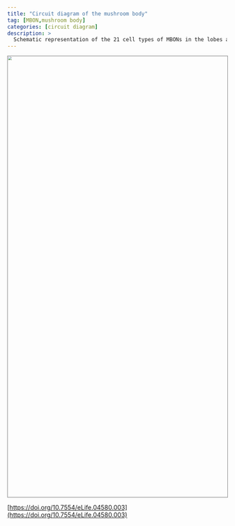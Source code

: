 ```yaml
---
title: "Circuit diagram of the mushroom body"
tag: [MBON,mushroom body]
categories: [circuit diagram]
description: >
  Schematic representation of the 21 cell types of MBONs in the lobes and one cell type of MBON in the calyx based on the data presented in the accompanying manuscript (Aso et al., 2014): circles, cell bodies; semicircles, dendrites; arrowheads, axon terminals; color-coding is by neurotransmitter as in panel (A) Three MBON cell-types (GABAergic MBON-γ1pedc>α/β, glutamatergic MBON-γ4>γ1γ2 and MBON-β1>α; marked as 11, 5 and 6 respectively) send axons into the MB lobes. Axons of MBON-γ4>γ1γ2 project from γ4 to γ1 and γ2, and thus have the potential to affect activity of MBON-γ1pedc>α/β. From γ1, the axon of MBON-γ1pedc>α/β projects to compartments in the α/β lobes including β1, where dendrites of MBON-β1>α arborize. Axons of both MBON-γ1pedc>α/β and MBON-β1>α project to the compartments in the α lobe. Therefore activity of MBONs in the α lobe can be regulated by these layered inter-compartmental connections. These three types of MBONs (11, 5 and 6) do not project back to their own dendrites. Therefore, the organization of the MBONs can be viewed as forming a multilayered feed-forward network (Aso et al., 2014). MBONs project to a small number of brain areas: the crepine (CRE; a region surrounding the horizontal/medial lobes), the superior medial protocerebrum (SMP), superior intermediate protocerebrum (SIP) and superior lateral protocerebrum (SLP) and the lateral horn (LH). The size of the arrowhead reflects the relative number of termini in each area. The MBONs are numbered and listed in Table 1. See the accompanying manuscript (Aso et al., 2014) and Table 1 for details.
---
```


<div style="border:1px solid grey;width:100%;height:fit-content;overflow:auto;zoom: 0.5;">
<img src="https://www.virtualflybrain.org/images/Aso_Figure_1b.jpeg" style="max-width:2300px;max-height:2019px;width:2300px;height:2019px;" usemap="#Aso_Figure_1b" border="0">
<map name="Aso_Figure_1b">
    <area shape="poly" coords="669,893,1537,891,1536,783,1545,780,1526,746,1506,783,1515,784,1514,873,1338,873,1338,784,1349,782,1328,747,1310,781,1322,784,1320,869,1193,872,1194,786,1207,785,1183,747,1166,785,1174,786,1174,872,716,872,714,389,813,391,815,396,853,382,816,361,816,370,716,368,714,193,813,193,814,201,855,186,814,166,817,173,693,175,696,870,669,872,669,892" target="_blank" href="https://v2.virtualflybrain.org/org.geppetto.frontend/geppetto?i=VFB_00101567&id=FBbt_00100246" title="MBON-γ1pedc>α/β">
    <area shape="poly" coords="2255,1277,2256,119,917,122,919,102,708,102,725,136,2243,133,2247,1284,2257,1278" target="_blank" href="https://v2.virtualflybrain.org/org.geppetto.frontend/geppetto?i=VFB_00101567&id=FBbt_00100238" title="MBON-α3">
    <area shape="poly" coords="2189,1276,2191,170,968,173,974,153,926,153,939,182,2179,183,2181,1276,2189,1276" target="_blank" href="https://v2.virtualflybrain.org/org.geppetto.frontend/geppetto?i=VFB_00101567&id=FBbt_00110102" title="MBON-αʹ3m">
    <area shape="poly" coords="2126,1276,2125,218,1034,218,1041,199,955,198,980,233,2116,232,2118,1277,2129,1276" target="_blank" href="https://v2.virtualflybrain.org/org.geppetto.frontend/geppetto?i=VFB_00101567&id=FBbt_00110102" title="MBON-αʹ3ap">
    <area shape="poly" coords="2061,1277,2061,289,757,290,761,269,747,268,745,250,763,233,761,220,716,220,715,231,731,251,733,270,720,269,720,282,737,300,2050,300,2053,1276,2062,1276" target="_blank" href="https://v2.virtualflybrain.org/org.geppetto.frontend/geppetto?i=VFB_00101567&id=FBbt_00111011" title="MBON-α2p3p">
    <area shape="poly" coords="1997,1276,1995,337,910,338,911,319,867,320,874,341,841,338,843,321,758,322,773,350,1985,350,1988,1274,1999,1276" target="_blank" href="https://v2.virtualflybrain.org/org.geppetto.frontend/geppetto?i=VFB_00101567&id=FBbt_00110101" title="MBON-α2sc">
    <area shape="poly" coords="1933,1276,1932,387,1004,390,1006,370,922,370,937,400,1920,400,1921,1273,1933,1277" target="_blank" href="https://v2.virtualflybrain.org/org.geppetto.frontend/geppetto?i=VFB_00101567&id=FBbt_00100239" title="MBON-αʹ2">
    <area shape="poly" coords="1867,1265,1866,1243,1867,523,1004,522,1008,498,924,501,936,535,1857,536,1857,1275,1868,1273" target="_blank" href="https://v2.virtualflybrain.org/org.geppetto.frontend/geppetto?i=VFB_00101567&id=FBbt_00111010" title="MBON-αʹ1">
    <area shape="poly" coords="1792,1282,1801,576,1004,577,1009,559,918,562,931,590,1788,590,1802,1278" target="_blank" href="https://v2.virtualflybrain.org/org.geppetto.frontend/geppetto?i=VFB_00101567&id=FBbt_00111009" title="MBON-γ2αʹ1">
    <area shape="poly" coords="1735,1275,1740,1228,1734,1009,1699,993,1701,1208,1724,1194,1723,1276,1736,1274" target="_blank" href="https://v2.virtualflybrain.org/org.geppetto.frontend/geppetto?i=VFB_00101567&id=FBbt_00100234" title="MBON-γ5βʹ2a">
    <area shape="poly" coords="1673,1277,1672,639,1639,620,1642,863,1662,853,1663,1006,1640,995,1641,1048,1663,1037,1664,1278,1674,1279" target="_blank" href="https://v2.virtualflybrain.org/org.geppetto.frontend/geppetto?i=VFB_00101567&id=FBbt_00111012" title="MBON-β2βʹ2a">
    <area shape="poly" coords="1608,1278,1609,1275,1606,912,1570,891,1571,995,1598,983,1596,1276,1608,1276" target="_blank" href="https://v2.virtualflybrain.org/org.geppetto.frontend/geppetto?i=VFB_00101567&id=FBbt_00100232" title="MBON-βʹ2mp">
    <area shape="poly" coords="1543,1279,1543,918,1510,896,1513,997,1536,988,1533,1278,1543,1280" target="_blank" href="https://v2.virtualflybrain.org/org.geppetto.frontend/geppetto?i=VFB_00101567&id=FBbt_00111014" title="MBON-βʹ2mp_bilateral">
    <area shape="poly" coords="1478,1283,1478,1283,1476,1269,1524,1266,1523,1065,1491,1047,1495,1207,1513,1205,1514,1261,1478,1250,1477,1063,1442,1047,1444,1210,1467,1203,1467,1282,1478,1282" target="_blank" href="https://v2.virtualflybrain.org/org.geppetto.frontend/geppetto?i=VFB_00101567&id=FBbt_00111046" title="MBON-γ4γ5">
    <area shape="poly" coords="1414,1276,1414,610,926,611,925,203,830,206,829,196,797,212,830,233,833,222,907,224,906,397,831,398,831,389,796,408,833,429,833,419,908,417,907,629,1178,631,1178,694,1163,696,1184,733,1207,698,1195,696,1196,635,1380,633,1378,861,1403,851,1405,1276,1416,1277" target="_blank" href="https://v2.virtualflybrain.org/org.geppetto.frontend/geppetto?i=VFB_00101567&id=FBbt_00100242" title="MBON-β1>α">
    <area shape="poly" coords="1348,1278,1345,1027,741,1032,743,1135,733,1134,751,1166,768,1137,759,1136,762,1049,1312,1047,1312,1209,1340,1199,1338,1278,1347,1279" target="_blank" href="https://v2.virtualflybrain.org/org.geppetto.frontend/geppetto?i=VFB_00101567&id=FBbt_00111004" title="MBON-γ4>γ1γ2">
    <area shape="poly" coords="1283,1282,1283,1264,1281,646,1249,630,1250,868,1271,861,1274,1284,1285,1282" target="_blank" href="https://v2.virtualflybrain.org/org.geppetto.frontend/geppetto?i=VFB_00101567&id=FBbt_00111005" title="MBON-α1">
    <area shape="poly" coords="1216,1273,1215,1058,1183,1041,1185,1203,1204,1193,1206,1274,1218,1275" target="_blank" href="https://v2.virtualflybrain.org/org.geppetto.frontend/geppetto?i=VFB_00101567&id=FBbt_00111006" title="MBON-γ3">
    <area shape="poly" coords="1153,1280,1151,915,1121,897,1121,947,1143,940,1140,984,1118,973,1120,1020,1144,1011,1143,1060,1119,1054,1122,1209,1143,1201,1142,1281,1152,1280" target="_blank" href="https://v2.virtualflybrain.org/org.geppetto.frontend/geppetto?i=VFB_00101567&id=FBbt_00111007" title="MBON-γ3βʹ1">
    <area shape="poly" coords="1090,1274,1090,1274,1087,910,1064,899,1065,934,1080,933,1080,979,1066,975,1067,1008,1079,1004,1078,1251,1001,1252,1002,1433,980,1426,982,1470,1004,1461,1002,1542,984,1536,982,1582,1015,1564,1014,1260,1079,1261,1081,1275,1090,1275,1090,1274" target="_blank" href="https://v2.virtualflybrain.org/org.geppetto.frontend/geppetto?i=VFB_00101567&id=FBbt_00111008" title="MBON-βʹ1">
    <area shape="rect" coords="1492,1046,1734,1197" target="_blank" href="https://v2.virtualflybrain.org/org.geppetto.frontend/geppetto?i=VFB_00101567&id=FBbt_00100277" title="mushroom body gamma lobe slice 5">
    <area shape="rect" coords="1077,1051,1254,1203" target="_blank" href="https://v2.virtualflybrain.org/org.geppetto.frontend/geppetto?i=VFB_00101567&id=FBbt_00100276" title="mushroom body gamma lobe slice 4">
    <area shape="rect" coords="1512,636,1745,843" target="_blank" href="https://v2.virtualflybrain.org/org.geppetto.frontend/geppetto?i=VFB_00101567&id=FBbt_00100281" title="mushroom body beta lobe slice 2">
    <area shape="rect" coords="1294,635,1447,841" target="_blank" href="https://v2.virtualflybrain.org/org.geppetto.frontend/geppetto?i=VFB_00101567&id=FBbt_00100280" title="mushroom body beta lobe slice 1">
    <area shape="rect" coords="1505,900,1737,1036" target="_blank" href="https://v2.virtualflybrain.org/org.geppetto.frontend/geppetto?i=VFB_00101567&id=FBbt_00100279" title="mushroom body beta' lobe slice 2">
    <area shape="rect" coords="1063,906,1232,1027" target="_blank" href="https://v2.virtualflybrain.org/org.geppetto.frontend/geppetto?i=VFB_00101567&id=FBbt_00100278" title="mushroom body beta' lobe slice 1">
    <area shape="rect" coords="722,76,901,242" target="_blank" href="https://v2.virtualflybrain.org/org.geppetto.frontend/geppetto?i=VFB_00101567&id=FBbt_00100287" title="mushroom body alpha lobe slice 3">
    <area shape="rect" coords="719,264,900,482" target="_blank" href="https://v2.virtualflybrain.org/org.geppetto.frontend/geppetto?i=VFB_00101567&id=FBbt_00100286" title="mushroom body alpha lobe slice 2">
    <area shape="rect" coords="932,494,1005,605" target="_blank" href="https://v2.virtualflybrain.org/org.geppetto.frontend/geppetto?i=VFB_00101567&id=FBbt_00100282" title="mushroom body alpha' lobe slice 1">
    <area shape="rect" coords="929,264,1001,482" target="_blank" href="https://v2.virtualflybrain.org/org.geppetto.frontend/geppetto?i=VFB_00101567&id=FBbt_00100283" title="mushroom body alpha' lobe slice 2">
    <area shape="rect" coords="932,80,1031,247" target="_blank" href="https://v2.virtualflybrain.org/org.geppetto.frontend/geppetto?i=VFB_00101567&id=FBbt_00100284" title="mushroom body alpha' lobe slice 3">
    <area shape="rect" coords="1155,637,1271,841" target="_blank" href="https://v2.virtualflybrain.org/org.geppetto.frontend/geppetto?i=VFB_00101567&id=FBbt_00100285" title="mushroom body alpha lobe slice 1">
    <area shape="poly" coords="671,1278,671,635,637,622,641,639,659,649,639,660,641,860,661,856,659,1052,634,1044,637,1201,659,1195,660,1274,672,1276" target="_blank" href="https://v2.virtualflybrain.org/org.geppetto.frontend/geppetto?i=VFB_00101567&id=FBbt_00100246" title="MBON-γ1pedc>α/β">
    <area shape="rect" coords="597,635,689,849" target="_blank" href="https://v2.virtualflybrain.org/org.geppetto.frontend/geppetto?i=VFB_00101567&id=FBbt_00007453" title="pedunculus of adult mushroom ">
    <area shape="poly" coords="573,1276,575,1164,497,1129,499,1146,562,1176,562,1276,571,1276" target="_blank" href="https://v2.virtualflybrain.org/org.geppetto.frontend/geppetto?i=VFB_00101567&id=FBbt_00100240" title="MBON-calyx">
    <area shape="poly" coords="573,1346,573,1425,592,1426,566,1479,543,1424,560,1423,561,1343,575,1347" target="_blank" href="https://v2.virtualflybrain.org/org.geppetto.frontend/geppetto?i=VFB_00101567&id=FBbt_00100240" title="MBON-calyx">
    <area shape="poly" coords="670,1341,669,1437,682,1437,665,1473,646,1437,660,1435,663,1339,671,1342,672,1342" target="_blank" href="https://v2.virtualflybrain.org/org.geppetto.frontend/geppetto?i=VFB_00101567&id=FBbt_00100246" title="MBON-γ1pedc>α/β">
    <area shape="poly" coords="804,1275,805,1258,874,1258,871,1436,853,1429,853,1440,869,1452,853,1465,855,1478,875,1473,873,1543,851,1536,851,1551,872,1560,851,1575,850,1584,877,1583,886,1568,885,1057,859,1046,859,1056,872,1064,855,1078,855,1082,873,1074,873,1107,857,1105,857,1111,870,1117,858,1127,857,1135,872,1130,871,1163,859,1160,858,1168,870,1175,860,1187,860,1194,873,1188,873,1245,803,1247,805,1059,783,1047,781,1058,795,1066,782,1073,781,1082,795,1079,794,1108,780,1104,782,1115,793,1120,793,1122,780,1131,779,1137,793,1132,793,1164,782,1160,780,1166,794,1176,780,1186,780,1197,795,1191,794,1274,802,1274" target="_blank" href="https://v2.virtualflybrain.org/org.geppetto.frontend/geppetto?i=VFB_00101567&id=FBbt_00111013" title="MBON-γ1γ2">
    <area shape="poly" coords="803,1343,801,1667,823,1668,802,1709,803,1787,826,1789,798,1841,771,1789,795,1786,793,1710,773,1669,792,1668,794,1339,806,1345" target="_blank" href="https://v2.virtualflybrain.org/org.geppetto.frontend/geppetto?i=VFB_00101567&id=FBbt_00111013" title="MBON-γ1γ2">
    <area shape="poly" coords="1088,1342,1086,1416,1109,1416,1087,1460,1088,1540,1103,1542,1088,1570,1088,1689,1102,1691,1082,1727,1066,1691,1079,1689,1080,1565,1067,1542,1081,1541,1079,1459,1056,1413,1079,1414,1081,1339,1090,1342" target="_blank" href="https://v2.virtualflybrain.org/org.geppetto.frontend/geppetto?i=VFB_00101567&id=FBbt_00111008" title="MBON-βʹ1">
    <area shape="poly" coords="1151,1346,1150,1419,1170,1419,1146,1468,1122,1419,1142,1419,1142,1343,1153,1346" target="_blank" href="https://v2.virtualflybrain.org/org.geppetto.frontend/geppetto?i=VFB_00101567&id=FBbt_00111007" title="MBON-γ3βʹ1">
    <area shape="poly" coords="1218,1343,1218,1415,1238,1415,1212,1465,1186,1414,1207,1413,1209,1341,1218,1343" target="_blank" href="https://v2.virtualflybrain.org/org.geppetto.frontend/geppetto?i=VFB_00101567&id=FBbt_00111006" title="MBON-γ3">
    <area shape="poly" coords="1284,1345,1283,1703,1305,1703,1280,1747,1281,1792,1303,1792,1277,1843,1252,1794,1273,1793,1274,1746,1251,1699,1273,1700,1273,1339,1285,1345" target="_blank" href="https://v2.virtualflybrain.org/org.geppetto.frontend/geppetto?i=VFB_00101567&id=FBbt_00111005" title="MBON-α1">
    <area shape="poly" coords="1347,1347,1345,1435,1360,1435,1347,1459,1346,1553,1359,1554,1342,1589,1321,1553,1337,1554,1338,1461,1325,1434,1337,1434,1338,1342,1349,1348" target="_blank" href="https://v2.virtualflybrain.org/org.geppetto.frontend/geppetto?i=VFB_00101567&id=FBbt_00111004" title="MBON-γ4>γ1γ2">
    <area shape="poly" coords="1413,1348,1412,1690,1427,1690,1413,1716,1413,1808,1426,1808,1408,1844,1392,1808,1404,1807,1404,1716,1392,1688,1404,1688,1404,1346,1416,1346" target="_blank" href="https://v2.virtualflybrain.org/org.geppetto.frontend/geppetto?i=VFB_00101567&id=FBbt_00100242" title="MBON-β1>α">
    <area shape="poly" coords="1474,1345,1474,1419,1494,1418,1470,1470,1446,1419,1466,1419,1467,1343,1473,1345,1475,1347" target="_blank" href="https://v2.virtualflybrain.org/org.geppetto.frontend/geppetto?i=VFB_00101567&id=FBbt_00111046" title="MBON-γ4γ5">
    <area shape="poly" coords="1540,1336,1539,1425,1557,1425,1541,1454,1541,1546,1555,1545,1537,1577,1522,1549,1531,1548,1531,1453,1520,1426,1532,1426,1531,1337,1542,1337" target="_blank" href="https://v2.virtualflybrain.org/org.geppetto.frontend/geppetto?i=VFB_00101567&id=FBbt_00111014" title="MBON-βʹ2mp_bilateral">
    <area shape="poly" coords="1607,1347,1607,1417,1629,1417,1605,1462,1606,1554,1619,1555,1601,1592,1584,1558,1598,1556,1598,1461,1577,1417,1595,1416,1596,1342,1608,1348" target="_blank" href="https://v2.virtualflybrain.org/org.geppetto.frontend/geppetto?i=VFB_00101567&id=FBbt_00100232" title="MBON-βʹ2mp">
    <area shape="poly" coords="1669,1346,1670,1686,1683,1686,1668,1715,1668,1793,1690,1793,1664,1841,1641,1794,1661,1794,1661,1713,1648,1688,1662,1688,1662,1342,1670,1347" target="_blank" href="https://v2.virtualflybrain.org/org.geppetto.frontend/geppetto?i=VFB_00101567&id=FBbt_00111012" title="MBON-β2βʹ2a">
    <area shape="poly" coords="1737,1349,1738,1547,1759,1549,1733,1600,1709,1549,1729,1548,1728,1342,1738,1348" target="_blank" href="https://v2.virtualflybrain.org/org.geppetto.frontend/geppetto?i=VFB_00101567&id=FBbt_00100234" title="MBON-γ5βʹ2a">
    <area shape="poly" coords="1801,1345,1801,1417,1824,1417,1801,1460,1802,1538,1824,1540,1796,1590,1773,1540,1795,1540,1792,1459,1774,1417,1794,1418,1794,1343,1804,1347" target="_blank" href="https://v2.virtualflybrain.org/org.geppetto.frontend/geppetto?i=VFB_00101567&id=FBbt_00111009" title="MBON-γ2αʹ1">
    <area shape="poly" coords="1868,1346,1868,1673,1888,1673,1867,1715,1868,1805,1882,1805,1867,1832,1868,1925,1888,1926,1864,1978,1839,1927,1859,1926,1859,1830,1847,1805,1860,1805,1859,1714,1836,1672,1860,1672,1862,1345,1870,1345" target="_blank" href="https://v2.virtualflybrain.org/org.geppetto.frontend/geppetto?i=VFB_00101567&id=FBbt_00111010" title="MBON-αʹ1">
    <area shape="poly" coords="1929,1346,1930,1417,1950,1418,1930,1462,1931,1539,1952,1539,1930,1580,1929,1688,1943,1688,1926,1718,1910,1688,1922,1687,1922,1582,1900,1538,1923,1540,1922,1460,1901,1416,1922,1416,1923,1343,1931,1345" target="_blank" href="https://v2.virtualflybrain.org/org.geppetto.frontend/geppetto?i=VFB_00101567&id=FBbt_00100239" title="MBON-αʹ2">
    <area shape="poly" coords="1994,1346,1994,1689,2007,1689,1993,1715,1995,1789,2017,1790,1993,1835,1994,1925,2017,1924,1989,1975,1965,1926,1987,1925,1986,1833,1964,1789,1986,1789,1988,1713,1973,1689,1987,1689,1984,1342,1993,1346" target="_blank" href="https://v2.virtualflybrain.org/org.geppetto.frontend/geppetto?i=VFB_00101567&id=FBbt_00110101" title="MBON-α2sc">
    <area shape="poly" coords="2061,1345,2061,1350,2061,1506,2081,1506,2060,1549,2062,1686,2073,1687,2056,1720,2038,1687,2052,1684,2050,1547,2030,1502,2054,1504,2052,1343,2062,1343" target="_blank" href="https://v2.virtualflybrain.org/org.geppetto.frontend/geppetto?i=VFB_00101567&id=FBbt_00111011" title="MBON-α2p3p">
    <area shape="poly" coords="2125,1340,2125,1672,2146,1672,2125,1714,2125,1810,2139,1809,2124,1838,2124,1930,2145,1930,2122,1981,2095,1929,2115,1929,2115,1835,2101,1809,2115,1809,2115,1711,2094,1671,2117,1669,2116,1340,2124,1342" target="_blank" href="https://v2.virtualflybrain.org/org.geppetto.frontend/geppetto?i=VFB_00101567&id=FBbt_00110102" title="MBON-αʹ3ap">
    <area shape="poly" coords="2190,1345,2189,1673,2210,1673,2190,1715,2190,1811,2202,1811,2191,1837,2189,1933,2210,1933,2185,1982,2157,1931,2181,1928,2181,1833,2167,1811,2182,1809,2182,1712,2159,1671,2182,1672,2180,1342,2187,1343" target="_blank" href="https://v2.virtualflybrain.org/org.geppetto.frontend/geppetto?i=VFB_00101567&id=FBbt_00110102" title="MBON-αʹ3m">
    <area shape="poly" coords="2256,1346,2255,1575,2274,1575,2255,1616,2255,1705,2277,1705,2248,1756,2224,1706,2245,1705,2246,1611,2225,1573,2246,1574,2247,1343,2256,1344,2256,1348" target="_blank" href="https://v2.virtualflybrain.org/org.geppetto.frontend/geppetto?i=VFB_00101567&id=FBbt_00100238" title="MBON-α3">
    <area shape="rect" coords="343,1885,2279,1995" target="_blank" href="https://v2.virtualflybrain.org/org.geppetto.frontend/geppetto?i=VFB_00101567&id=FBbt_00007053" title="lateral horn">
    <area shape="rect" coords="344,1761,2283,1867" target="_blank" href="https://v2.virtualflybrain.org/org.geppetto.frontend/geppetto?i=VFB_00101567&id=FBbt_00007054" title="superior lateral protocerebrum">
    <area shape="rect" coords="344,1641,2281,1746" target="_blank" href="https://v2.virtualflybrain.org/org.geppetto.frontend/geppetto?i=VFB_00101567&id=FBbt_00045032" title="superior intermediate protocerebrum">
    <area shape="rect" coords="344,1518,2284,1620" target="_blank" href="https://v2.virtualflybrain.org/org.geppetto.frontend/geppetto?i=VFB_00101567&id=FBbt_00007055" title="superior medial protocerebrum">
    <area shape="rect" coords="344,1390,2291,1498" target="_blank" href="https://v2.virtualflybrain.org/org.geppetto.frontend/geppetto?i=VFB_00101567&id=FBbt_00045037" title="crepine">
    <area shape="rect" coords="433,637,501,1195" target="_blank" href="https://v2.virtualflybrain.org/org.geppetto.frontend/geppetto?i=VFB_00101567&id=FBbt_00007385">
    <area shape="circle" coords="2249,1311,29" target="_blank" href="https://v2.virtualflybrain.org/org.geppetto.frontend/geppetto?i=VFB_00101567&id=FBbt_00100238" title="MBON-α3">
    <area shape="circle" coords="2185,1310,28" target="_blank" href="https://v2.virtualflybrain.org/org.geppetto.frontend/geppetto?i=VFB_00101567&id=FBbt_00110102" title="MBON-αʹ3m">
    <area shape="circle" coords="2122,1311,26" target="_blank" href="https://v2.virtualflybrain.org/org.geppetto.frontend/geppetto?i=VFB_00101567&id=FBbt_00110102" title="MBON-αʹ3ap">
    <area shape="circle" coords="2056,1310,26" target="_blank" href="https://v2.virtualflybrain.org/org.geppetto.frontend/geppetto?i=VFB_00101567&id=FBbt_00111011" title="MBON-α2p3p">
    <area shape="circle" coords="1990,1312,27" target="_blank" href="https://v2.virtualflybrain.org/org.geppetto.frontend/geppetto?i=VFB_00101567&id=FBbt_00110101" title="MBON-α2sc">
    <area shape="circle" coords="1928,1311,28" target="_blank" href="https://v2.virtualflybrain.org/org.geppetto.frontend/geppetto?i=VFB_00101567&id=FBbt_00100239" title="MBON-αʹ2">
    <area shape="circle" coords="1861,1310,26" target="_blank" href="https://v2.virtualflybrain.org/org.geppetto.frontend/geppetto?i=VFB_00101567&id=FBbt_00111010" title="MBON-αʹ1">
    <area shape="circle" coords="1798,1313,29" target="_blank" href="https://v2.virtualflybrain.org/org.geppetto.frontend/geppetto?i=VFB_00101567&id=FBbt_00111009" title="MBON-γ2αʹ1">
    <area shape="circle" coords="1731,1310,26" target="_blank" href="https://v2.virtualflybrain.org/org.geppetto.frontend/geppetto?i=VFB_00101567&id=FBbt_00100234" title="MBON-γ5βʹ2a">
    <area shape="circle" coords="1602,1310,27" target="_blank" href="https://v2.virtualflybrain.org/org.geppetto.frontend/geppetto?i=VFB_00101567&id=FBbt_00100232" title="MBON-βʹ2mp">
    <area shape="circle" coords="1472,1311,26" target="_blank" href="https://v2.virtualflybrain.org/org.geppetto.frontend/geppetto?i=VFB_00101567&id=FBbt_00111046" title="MBON-γ4γ5">
    <area shape="circle" coords="1409,1311,28" target="_blank" href="https://v2.virtualflybrain.org/org.geppetto.frontend/geppetto?i=VFB_00101567&id=FBbt_00100242" title="MBON-β1>α">
    <area shape="circle" coords="1668,1309,27" target="_blank" href="https://v2.virtualflybrain.org/org.geppetto.frontend/geppetto?i=VFB_00101567&id=FBbt_00111012" title="MBON-β2βʹ2a">
    <area shape="circle" coords="1207,1614,0" nohref="">
    <area shape="circle" coords="1537,1309,28" target="_blank" href="https://v2.virtualflybrain.org/org.geppetto.frontend/geppetto?i=VFB_00101567&id=FBbt_00111014" title="MBON-βʹ2mp_bilateral">
    <area shape="circle" coords="1344,1309,28" target="_blank" href="https://v2.virtualflybrain.org/org.geppetto.frontend/geppetto?i=VFB_00101567&id=FBbt_00111004" title="MBON-γ4>γ1γ2">
    <area shape="circle" coords="1279,1310,27" target="_blank" href="https://v2.virtualflybrain.org/org.geppetto.frontend/geppetto?i=VFB_00101567&id=FBbt_00111005" title="MBON-α1">
    <area shape="circle" coords="796,1310,27" target="_blank" href="https://v2.virtualflybrain.org/org.geppetto.frontend/geppetto?i=VFB_00101567&id=FBbt_00111013" title="MBON-γ1γ2">
    <area shape="circle" coords="667,1310,29" target="_blank" href="https://v2.virtualflybrain.org/org.geppetto.frontend/geppetto?i=VFB_00101567&id=FBbt_00100246" title="MBON-γ1pedc>α/β">
    <area shape="circle" coords="569,1309,27" target="_blank" href="https://v2.virtualflybrain.org/org.geppetto.frontend/geppetto?i=VFB_00101567&id=FBbt_00100240" title="MBON-calyx">
    <area shape="circle" coords="1212,1312,25" target="_blank" href="https://v2.virtualflybrain.org/org.geppetto.frontend/geppetto?i=VFB_00101567&id=FBbt_00111006" title="MBON-γ3">
    <area shape="circle" coords="1147,1311,24" target="_blank" href="https://v2.virtualflybrain.org/org.geppetto.frontend/geppetto?i=VFB_00101567&id=FBbt_00111007" title="MBON-γ3βʹ1">
    <area shape="circle" coords="1083,1310,24" target="_blank" href="https://v2.virtualflybrain.org/org.geppetto.frontend/geppetto?i=VFB_00101567&id=FBbt_00111008" title="MBON-βʹ1">
    <area shape="rect" coords="605,1048,830,1201" target="_blank" href="https://v2.virtualflybrain.org/org.geppetto.frontend/geppetto?i=VFB_00101567&id=FBbt_00100273" title="mushroom body gamma lobe slice 1">
    <area shape="rect" coords="1294,1046,1441,1197" target="_blank" href="https://v2.virtualflybrain.org/org.geppetto.frontend/geppetto?i=VFB_00101567&id=FBbt_00100275" title="mushroom body gamma lobe slice 3">
    <area shape="rect" coords="852,1051,1037,1203" target="_blank" href="https://v2.virtualflybrain.org/org.geppetto.frontend/geppetto?i=VFB_00101567&id=FBbt_00100274" title="mushroom body gamma lobe slice 2">
    <area shape="rect" coords="1051,599,1758,1240" target="_blank" href="https://v2.virtualflybrain.org/org.geppetto.frontend/geppetto?i=VFB_00101567&id=FBbt_00100214" title="dopaminergic PAM cluster">
    <area shape="rect" coords="525,67,1049,1235" target="_blank" href="https://v2.virtualflybrain.org/org.geppetto.frontend/geppetto?i=VFB_00101567&id=FBbt_00100219" title="dopaminergic PPL1 cluster">
</map>
</div>


[https://doi.org/10.7554/eLife.04580.003](https://doi.org/10.7554/eLife.04580.003)
